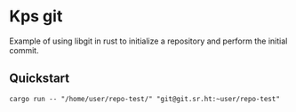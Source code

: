 # Kps git


Example of using libgit in rust to initialize a repository and perform the
initial commit.

## Quickstart

```console
cargo run -- "/home/user/repo-test/" "git@git.sr.ht:~user/repo-test"
```
